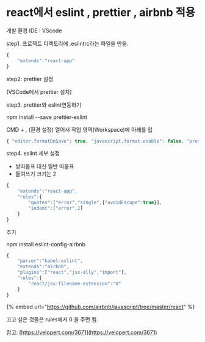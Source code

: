 # react에서  eslint , prettier , airbnb 적용

개발 환경  IDE : VScode

 step1. 프로젝트 디렉토리에 .eslintrc라는 파일을 만듦.

```javascript
{
    "extends":"react-app"
}
```

step2: prettier 설정

\(VSCode에서 prettier 설치\)

step3. prettier와 eslint연동하기

npm install --save prettier-eslint

CMD + , \(환경 설정\) 열어서 작업 영역\(Workspace\)에 아래를 입

```javascript
{ "editor.formatOnSave": true, "javascript.format.enable": false, "prettier.eslintIntegration": true }
```

step4. eslint 세부 설정

* 쌍따옴표 대신 일반 따옴표
* 들여쓰기 크기는 2

```javascript
{
    "extends":"react-app",
    "rules":{
        "quotes":["error","single",{"avoidEscape":true}],
        "indent":["error",2]    
    }
}
```

추가

npm install eslint-config-airbnb

```javascript
{
    "parser":"babel-eslint",
    "extends":"airbnb",
    "plugins":["react","jsx-ally","import"],
    "rules":{
        "react/jsx-filename-extension":"0"
    }
}
```

{% embed url="https://github.com/airbnb/javascript/tree/master/react" %}

끄고 싶은 것들은 rules에서 0 을 주면 됨.

참고: [https://velopert.com/3671](https://velopert.com/3671)



